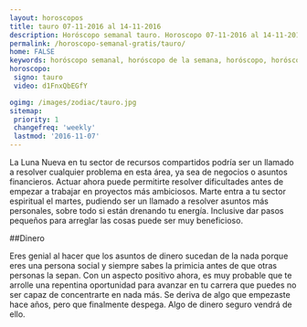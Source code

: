 ```yaml
---
layout: horoscopos
title: tauro 07-11-2016 al 14-11-2016 
description: Horóscopo semanal tauro. Horoscopo 07-11-2016 al 14-11-2016. Horoscopos univision gratis
permalink: /horoscopo-semanal-gratis/tauro/
home: FALSE
keywords: horóscopo semanal, horóscopo de la semana, horóscopo, horóscopo gratis,horóscopos, horóscopo esperanza gracia, horoscopos tauro la semana, horóscopos gratis, Tarot, Astrologia, Zodíaco, tauro, horoscopo gratis
horoscopo:
 signo: tauro
 video: d1FnxQbEGfY

ogimg: /images/zodiac/tauro.jpg
sitemap:
 priority: 1
 changefreq: 'weekly'
 lastmod: '2016-11-07'
---
```



La Luna Nueva en tu sector de recursos compartidos podría ser un llamado a resolver cualquier problema en esta área, ya sea de negocios o asuntos financieros. Actuar ahora puede permitirte resolver dificultades antes de empezar a trabajar en proyectos más ambiciosos. Marte entra a tu sector espiritual el martes, pudiendo ser un llamado a resolver asuntos más personales, sobre todo si están drenando tu energía. Inclusive dar pasos pequeños para arreglar las cosas puede ser muy beneficioso.

##Dinero

Eres genial al hacer que los asuntos de dinero sucedan de la nada porque eres una persona social y siempre sabes la primicia antes de que otras personas la sepan. Con un aspecto positivo ahora, es muy probable que te arrolle una repentina oportunidad para avanzar en tu carrera que puedes no ser capaz de concentrarte en nada más. Se deriva de algo que empezaste hace años, pero que finalmente despega. Algo de dinero seguro vendrá de ello.